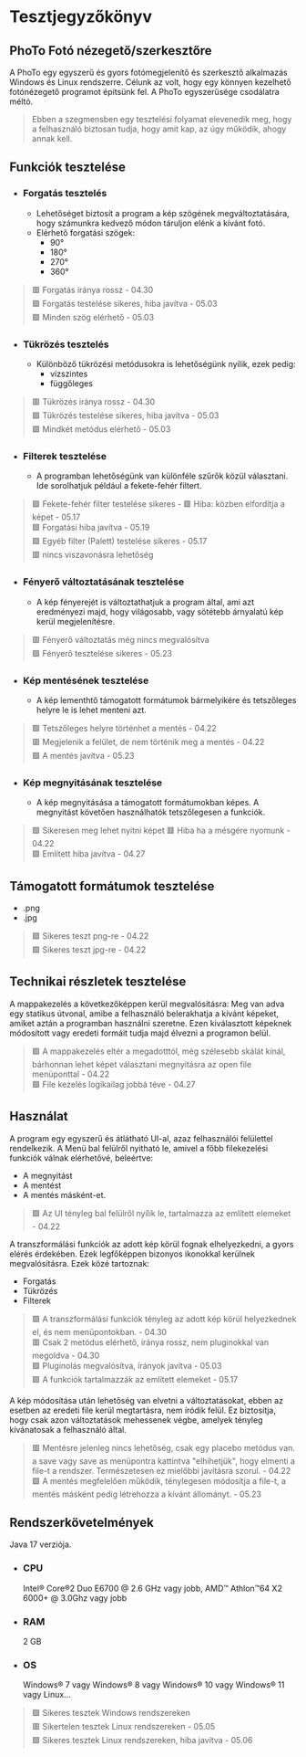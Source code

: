 # Tesztjegyzőkönyv
## PhoTo Fotó nézegető/szerkesztőre

A PhoTo egy egyszerű és gyors fotómegjelenítő és szerkesztő alkalmazás Windows és Linux rendszerre.
Célunk az volt, hogy egy könnyen kezelhető fotónézegető programot építsünk fel. A PhoTo egyszerűsége csodálatra méltó.


> Ebben a szegmensben egy tesztelési folyamat elevenedik meg, hogy a felhasználó biztosan tudja, hogy amit kap, az úgy működik, ahogy annak kell.


## Funkciók tesztelése
* ###  Forgatás tesztelés
  - Lehetőséget biztosít a program a kép szögének megváltoztatására, hogy számunkra kedvező módon táruljon elénk a kívánt fotó.
  - Elérhető forgatási szögek: 
    - 90°
    - 180°
    - 270°
    - 360°

> 🟥 Forgatás iránya rossz - 04.30  
> 🟩 Forgatás testelése sikeres, hiba javítva - 05.03  
> 🟩 Minden szög elérhető - 05.03  

* ###  Tükrözés tesztelés
  - Különböző tükrözési metódusokra is lehetőségünk nyílik, ezek pedig: 
    -   vízszintes
    -   függőleges

> 🟥 Tükrözés iránya rossz - 04.30  
> 🟩 Tükrözés testelése sikeres, hiba javítva - 05.03  
> 🟩 Mindkét metódus elérhető - 05.03  

* ###  Filterek tesztelése
  - A programban lehetőségünk van különféle szűrők közül választani. Ide sorolhatjuk például a fekete-fehér filtert.   

> 🟩 Fekete-fehér filter testelése sikeres - 🟥 Hiba: közben elfordítja a képet - 05.17  
> 🟩 Forgatási hiba javítva - 05.19  
> 🟩 Egyéb filter (Palett) testelése sikeres - 05.17  
> 🟥 nincs viszavonásra lehetőség  

* ###  Fényerő változtatásának tesztelése
  - A kép fényerejét is változtathatjuk a program által, ami azt eredményezi majd, hogy világosabb, vagy sötétebb árnyalatú kép kerül megjelenítésre.

> 🟥 Fényerő változtatás még nincs megvalósítva  
> 🟩 Fényerő tesztelése sikeres - 05.23
  
* ###  Kép mentésének tesztelése
  - A kép lementhtő támogatott formátumok bármelyikére és tetszőleges helyre le is lehet menteni azt.

> 🟩 Tetszőleges helyre történhet a mentés - 04.22  
> 🟥 Megjelenik a felület, de nem történik meg a mentés - 04.22  
> 🟩 A mentés javítva - 05.23

* ###  Kép megnyitásának tesztelése
  - A kép megnyitásása a támogatott formátumokban képes. A megnyitást követően használhatók tetszőlegesen a funkciók.

> 🟩 Sikeresen meg lehet nyitni képet 🟥 Hiba ha a mésgére nyomunk - 04.22  
> 🟩 Említett hiba javítva - 04.27  

## Támogatott formátumok tesztelése
   * .png 
   * .jpg

> 🟩 Sikeres teszt png-re - 04.22  
> 🟩 Sikeres teszt jpg-re - 04.22  
 
## Technikai részletek tesztelése
A mappakezelés a következőképpen kerül megvalósításra: Meg van adva egy statikus útvonal, amibe a felhasználó belerakhatja a kívánt képeket, amiket aztán a programban használni szeretne. Ezen kiválasztott képeknek módosított vagy eredeti formáit tudja majd élvezni a programon belül.

> 🟩 A mappakezelés eltér a megadotttól, még szélesebb skálát kínál, bárhonnan lehet képet választani megnyitásra az open file menüponttal - 04.22  
> 🟩 File kezelés logikailag jobbá téve - 04.27  

## Használat

A program egy egyszerű és átlátható UI-al, azaz felhasználói felülettel rendelkezik. A Menü bal felülről nyitható le, amivel a főbb filekezelési funkciók válnak elérhetővé, beleértve:
  * A megnyitást
  * A mentést
  * A mentés másként-et.
  
  > 🟩 Az UI tényleg bal felülről nyílik le, tartalmazza az említett elemeket - 04.22  
  
 A transzformálási funkciók az adott kép körül fognak elhelyezkedni, a gyors elérés érdekében. Ezek legfőképpen bizonyos ikonokkal kerülnek megvalósításra. Ezek közé tartoznak:
  * Forgatás
  * Tükrözés
  * Filterek

  > 🟩 A transzformálási funkciók tényleg az adott kép körül helyezkednek el, és nem menüpontokban. - 04.30  
  > 🟥 Csak 2 metódus elérhető, iránya rossz, nem pluginokkal van megoldva - 04.30  
  > 🟩 Pluginolás megvalósítva, irányok javítva - 05.03  
  > 🟩 A funkciók tartalmazzák az említett elemeket - 05.17  
  
A kép módosítása után lehetőség van elvetni a változtatásokat, ebben az esetben az eredeti file kerül megtartásra, nem íródik felül.
Ez biztosítja, hogy csak azon változtatások mehessenek végbe, amelyek tényleg kívánatosak a felhasználó által.

> 🟥 Mentésre jelenleg nincs lehetőség, csak egy placebo metódus van. a save vagy save as menüpontra kattintva "elhihetjük", hogy elmenti a file-t a rendszer. Természetesen ez mielőbbi javításra szorul. - 04.22  
> 🟩 A mentés megfelelően működik, ténylegesen módosítja a file-t, a mentés másként pedig létrehozza a kívánt állományt. - 05.23  


## Rendszerkövetelmények

Java 17 verziója.

* ### CPU 
  Intel® Core®2 Duo E6700 @ 2.6 GHz vagy jobb, AMD™ Athlon™64 X2 6000+ @ 3.0Ghz vagy jobb
* ### RAM
  2 GB
* ### OS
  Windows® 7 vagy Windows® 8 vagy Windows® 10 vagy Windows® 11 vagy Linux...
  
> 🟩 Sikeres tesztek Windows rendszereken  
> 🟥 Sikertelen tesztek Linux rendszereken - 05.05  
> 🟩 Sikeres tesztek Linux rendszereken, hiba javítva - 05.06  


